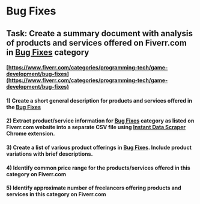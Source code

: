 # Bug Fixes
## Task: Create a summary document with analysis of products and services offered on Fiverr.com in [Bug Fixes](https://www.fiverr.com/categories/programming-tech/game-development/bug-fixes) category
#### [https://www.fiverr.com/categories/programming-tech/game-development/bug-fixes](https://www.fiverr.com/categories/programming-tech/game-development/bug-fixes)
#### 1) Create a short general description for products and services offered in the [Bug Fixes](https://www.fiverr.com/categories/programming-tech/game-development/bug-fixes)
#### 2) Extract product/service information for [Bug Fixes](https://www.fiverr.com/categories/programming-tech/game-development/bug-fixes) category as listed on Fiverr.com website into a separate CSV file using [Instant Data Scraper](https://chrome.google.com/webstore/detail/instant-data-scraper/ofaokhiedipichpaobibbnahnkdoiiah) Chrome extension.
#### 3) Create a list of various product offerings in [Bug Fixes](https://www.fiverr.com/categories/programming-tech/game-development/bug-fixes). Include product variations with brief descriptions.
#### 4) Identify common price range for the products/services offered in this category on Fiverr.com
#### 5) Identify approximate number of freelancers offering products and services in this category on Fiverr.com
